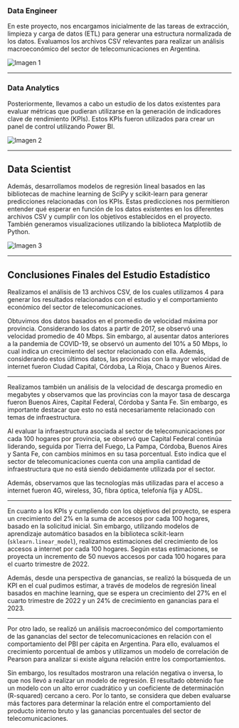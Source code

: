 


### Data Engineer

En este proyecto, nos encargamos inicialmente de las tareas de extracción, limpieza y carga de datos (ETL) para generar una estructura normalizada de los datos. Evaluamos los archivos CSV relevantes para realizar un análisis macroeconómico del sector de telecomunicaciones en Argentina.

![Imagen 1](https://th.bing.com/th/id/OIP.zr1PnyK7qD92wjhEjFaf3QHaFn?w=225&h=180&c=7&r=0&o=5&dpr=1.3&pid=1.7)

---

### Data Analytics

Posteriormente, llevamos a cabo un estudio de los datos existentes para evaluar métricas que pudieran utilizarse en la generación de indicadores clave de rendimiento (KPIs). Estos KPIs fueron utilizados para crear un panel de control utilizando Power BI.

![Imagen 2](https://th.bing.com/th/id/OIP.HWnSvyeJFrkZXk27SOh-BwHaFj?w=250&h=174&c=7&r=0&o=5&dpr=1.3&pid=1.7)

---

## Data Scientist

Además, desarrollamos modelos de regresión lineal basados en las bibliotecas de machine learning de SciPy y scikit-learn para generar predicciones relacionadas con los KPIs. Estas predicciones nos permitieron entender qué esperar en función de los datos existentes en los diferentes archivos CSV y cumplir con los objetivos establecidos en el proyecto. También generamos visualizaciones utilizando la biblioteca Matplotlib de Python.

![Imagen 3](https://th.bing.com/th/id/OIP.moAjgBGoh0T8G7VgdJOYSgHaDL?pid=ImgDet&rs=1)

---

## Conclusiones Finales del Estudio Estadístico

Realizamos el análisis de 13 archivos CSV, de los cuales utilizamos 4 para generar los resultados relacionados con el estudio y el comportamiento económico del sector de telecomunicaciones.

Obtuvimos dos datos basados en el promedio de velocidad máxima por provincia. Considerando los datos a partir de 2017, se observó una velocidad promedio de 40 Mbps. Sin embargo, al ausentar datos anteriores a la pandemia de COVID-19, se observó un aumento del 10% a 50 Mbps, lo cual indica un crecimiento del sector relacionado con ella. Además, considerando estos últimos datos, las provincias con la mayor velocidad de internet fueron Ciudad Capital, Córdoba, La Rioja, Chaco y Buenos Aires.

---

Realizamos también un análisis de la velocidad de descarga promedio en megabytes y observamos que las provincias con la mayor tasa de descarga fueron Buenos Aires, Capital Federal, Córdoba y Santa Fe. Sin embargo, es importante destacar que esto no está necesariamente relacionado con temas de infraestructura.

Al evaluar la infraestructura asociada al sector de telecomunicaciones por cada 100 hogares por provincia, se observó que Capital Federal continúa liderando, seguida por Tierra del Fuego, La Pampa, Córdoba, Buenos Aires y Santa Fe, con cambios mínimos en su tasa porcentual. Esto indica que el sector de telecomunicaciones cuenta con una amplia cantidad de infraestructura que no está siendo debidamente utilizada por el sector.

Además, observamos que las tecnologías más utilizadas para el acceso a internet fueron 4G, wireless, 3G, fibra óptica, telefonía fija y ADSL.

---

En cuanto a los KPIs y cumpliendo con los objetivos del proyecto, se espera un crecimiento del 2% en la suma de accesos por cada 100 hogares, basado en la solicitud inicial. Sin embargo, utilizando modelos de aprendizaje automático basados en la biblioteca scikit-learn (`sklearn.linear_model`), realizamos estimaciones del crecimiento de los accesos a internet por cada 100 hogares. Según estas estimaciones, se proyecta un incremento de 50 nuevos accesos por cada 100 hogares para el cuarto trimestre de 2022.

Además, desde una perspectiva de ganancias, se realizó la búsqueda de un KPI en el cual pudimos estimar, a través de modelos de regresión lineal basados en machine learning, que se espera un crecimiento del 27% en el cuarto trimestre de 2022 y un 24% de crecimiento en ganancias para el 2023.

---

Por otro lado, se realizó un análisis macroeconómico del comportamiento de las ganancias del sector de telecomunicaciones en relación con el comportamiento del PBI per cápita en Argentina. Para ello, evaluamos el crecimiento porcentual de ambos y utilizamos un modelo de correlación de Pearson para analizar si existe alguna relación entre los comportamientos.

Sin embargo, los resultados mostraron una relación negativa o inversa, lo que nos llevó a realizar un modelo de regresión. El resultado obtenido fue un modelo con un alto error cuadrático y un coeficiente de determinación (R-squared) cercano a cero. Por lo tanto, se considera que deben evaluarse más factores para determinar la relación entre el comportamiento del producto interno bruto y las ganancias porcentuales del sector de telecomunicaciones.
